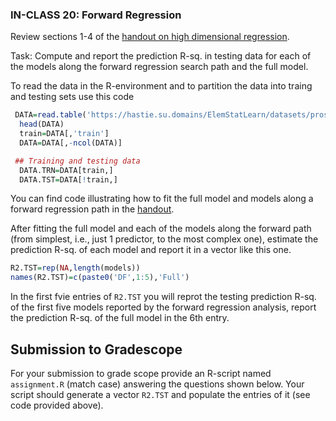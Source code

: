 ### IN-CLASS 20: Forward Regression


Review sections 1-4 of the [handout on high dimensional regression](https://github.com/gdlc/STAT_COMP/blob/master/HANDOUTS/penalizedRegressions.pdf).

Task: Compute and report the prediction R-sq. in testing data for each of the models along the forward regression search path and the full model.

To read the data in the R-environment and to partition the data into traing and testing sets use this code

```r
 DATA=read.table('https://hastie.su.domains/ElemStatLearn/datasets/prostate.data',header=TRUE)
  head(DATA)
  train=DATA[,'train']
  DATA=DATA[,-ncol(DATA)]

 ## Training and testing data
  DATA.TRN=DATA[train,]
  DATA.TST=DATA[!train,]
```

You can find code illustrating how to fit the full model and models along a forward regression path in the [handout](https://github.com/gdlc/STAT_COMP/blob/master/HANDOUTS/penalizedRegressions.pdf).

After fitting the full model and each of the models along the forward path (from simplest, i.e., just 1 predictor, to the most complex one), estimate the prediction R-sq. of each model and report it in a vector like this one.

```r
R2.TST=rep(NA,length(models))
names(R2.TST)=c(paste0('DF',1:5),'Full')
```

In the first fvie entries of `R2.TST` you will reprot the testing prediction R-sq. of the first five models reported by the forward regression analysis, report the prediction R-sq. of the full model in the 6th entry.


## Submission to Gradescope

For your submission to grade scope provide an R-script named `assignment.R` (match case) answering the questions shown below.  Your script should generate a vector `R2.TST` and populate the entries of it (see code provided above).

